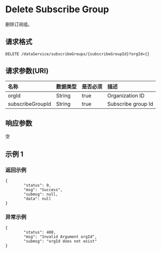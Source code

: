 # Delete Subscribe Group

删除订阅组。

## 请求格式

```
DELETE /dataService/subscribeGroups/{subscribeGroupId}?orgId={}
```

## 请求参数(URI)

| **名称**         | **数据类型** | **是否必须** | **描述**           |
|:-----------------|:-------------|:-------------|:-------------------|
| orgId            | String       | true         | Organization ID    |
| subscribeGroupId | String       | true         | Subscribe group Id |



## 响应参数

空

## 示例 1

### 返回示例

```
{
        "status": 0,
        "msg": "Success",
        "submsg": null,
        "data": null
}
```

### 异常示例

```
{
        "status": 400,
        "msg": "Invalid Argument orgId",
        "submsg": "orgId does not exist"
}
```
